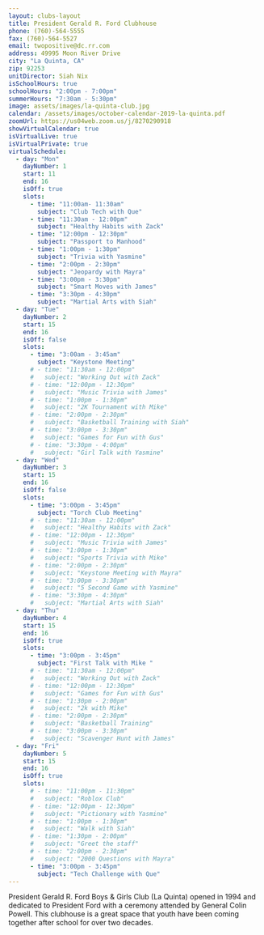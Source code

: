 ```yaml
---
layout: clubs-layout
title: President Gerald R. Ford Clubhouse
phone: (760)-564-5555
fax: (760)-564-5527
email: twopositive@dc.rr.com
address: 49995 Moon River Drive
city: "La Quinta, CA"
zip: 92253
unitDirector: Siah Nix
isSchoolHours: true
schoolHours: "2:00pm - 7:00pm"
summerHours: "7:30am - 5:30pm"
image: assets/images/la-quinta-club.jpg
calendar: /assets/images/october-calendar-2019-la-quinta.pdf
zoomUrl: https://us04web.zoom.us/j/8270290918
showVirtualCalendar: true
isVirtualLive: true
isVirtualPrivate: true
virtualSchedule:
  - day: "Mon"
    dayNumber: 1
    start: 11
    end: 16
    isOff: true
    slots:
      - time: "11:00am- 11:30am"
        subject: "Club Tech with Que"
      - time: "11:30am - 12:00pm"
        subject: "Healthy Habits with Zack"
      - time: "12:00pm - 12:30pm"
        subject: "Passport to Manhood"
      - time: "1:00pm - 1:30pm"
        subject: "Trivia with Yasmine"
      - time: "2:00pm - 2:30pm"
        subject: "Jeopardy with Mayra"
      - time: "3:00pm - 3:30pm"
        subject: "Smart Moves with James"
      - time: "3:30pm - 4:30pm"
        subject: "Martial Arts with Siah"
  - day: "Tue"
    dayNumber: 2
    start: 15
    end: 16
    isOff: false
    slots:
      - time: "3:00am - 3:45am"
        subject: "Keystone Meeting"
      # - time: "11:30am - 12:00pm"
      #   subject: "Working Out with Zack"
      # - time: "12:00pm - 12:30pm"
      #   subject: "Music Trivia with James"
      # - time: "1:00pm - 1:30pm"
      #   subject: "2K Tournament with Mike"
      # - time: "2:00pm - 2:30pm"
      #   subject: "Basketball Training with Siah"
      # - time: "3:00pm - 3:30pm"
      #   subject: "Games for Fun with Gus"
      # - time: "3:30pm - 4:00pm"
      #   subject: "Girl Talk with Yasmine"
  - day: "Wed"
    dayNumber: 3
    start: 15
    end: 16
    isOff: false
    slots:
      - time: "3:00pm - 3:45pm"
        subject: "Torch Club Meeting"
      # - time: "11:30am - 12:00pm"
      #   subject: "Healthy Habits with Zack"
      # - time: "12:00pm - 12:30pm"
      #   subject: "Music Trivia with James"
      # - time: "1:00pm - 1:30pm"
      #   subject: "Sports Trivia with Mike"
      # - time: "2:00pm - 2:30pm"
      #   subject: "Keystone Meeting with Mayra"
      # - time: "3:00pm - 3:30pm"
      #   subject: "5 Second Game with Yasmine"
      # - time: "3:30pm - 4:30pm"
      #   subject: "Martial Arts with Siah"
  - day: "Thu"
    dayNumber: 4
    start: 15
    end: 16
    isOff: true
    slots:
      - time: "3:00pm - 3:45pm"
        subject: "First Talk with Mike "
      # - time: "11:30am - 12:00pm"
      #   subject: "Working Out with Zack"
      # - time: "12:00pm - 12:30pm"
      #   subject: "Games for Fun with Gus"
      # - time: "1:30pm - 2:00pm"
      #   subject: "2k with Mike"
      # - time: "2:00pm - 2:30pm"
      #   subject: "Basketball Training"
      # - time: "3:00pm - 3:30pm"
      #   subject: "Scavenger Hunt with James"
  - day: "Fri"
    dayNumber: 5
    start: 15
    end: 16
    isOff: true
    slots:
      # - time: "11:00pm - 11:30pm"
      #   subject: "Roblox Club"
      # - time: "12:00pm - 12:30pm"
      #   subject: "Pictionary with Yasmine"
      # - time: "1:00pm - 1:30pm"
      #   subject: "Walk with Siah"
      # - time: "1:30pm - 2:00pm"
      #   subject: "Greet the staff"
      # - time: "2:00pm - 2:30pm"
      #   subject: "2000 Questions with Mayra"
      - time: "3:00pm - 3:45pm"
        subject: "Tech Challenge with Que"
---
```


President Gerald R. Ford Boys & Girls Club (La Quinta) opened in 1994 and dedicated to
President Ford with a ceremony attended by General Colin Powell. This clubhouse is a great space that youth have been coming together after school for over two decades.
